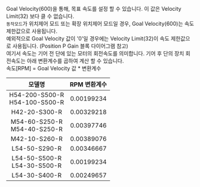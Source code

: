 Goal Velocity(600)을 통해, 목표 속도를 설정 할 수 있습니다. 이 값은 Velocity Limit(32) 보다 클 수 없습니다.  
`동작모드`가 위치제어 모드 또는 확장 위치제어 모드일 경우, Goal Velocity(600)는 속도 제한값으로 사용됩니다.  
예외적으로 Goal Velocity 값이 '0'일 경우에는 Velocity Limit(32)이 속도 제한값으로 사용됩니다. (Position P Gain 블록 다이어그램 참고)  
여기서 속도는 기어 전 단에 있는 모터의 회전속도를 의미합니다. 기어 후 단의 장치 회전속도는 아래 변환계수를 곱하여 계산 할 수 있습니다.  
속도[RPM] = Goal Velocity 값 * 변환계수  

|모델명|RPM 변환계수|
| :---: | :---: |
|H54-200-S500-R<br />H54-100-S500-R|0.00199234|
|H42-20-S300-R|0.00329218|
|M54-60-S250-R<br />M54-40-S250-R|0.00397746|
|M42-10-S260-R|0.00389076|
|L54-50-S290-R|0.00346667|
|L54-50-S500-R<br />L54-30-S500-R|0.00199234|
|L54-30-S400-R|0.00249657|
